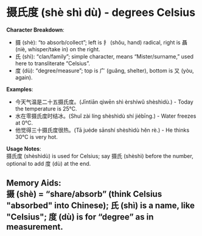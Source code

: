 # **摄氏度 (shè shì dù) - degrees Celsius**

**Character Breakdown**:  
- 摄 (shè): “to absorb/collect”; left is 扌 (shǒu, hand) radical, right is 聶 (niè, whisper/take in) on the right.  
- 氏 (shì): “clan/family”; simple character, means “Mister/surname,” used here to transliterate “Celsius”.  
- 度 (dù): “degree/measure”; top is 广 (guǎng, shelter), bottom is 又 (yòu, again).

**Examples**:  
- 今天气温是二十五摄氏度。(Jīntiān qìwēn shì èrshíwǔ shèshìdù.) - Today the temperature is 25°C.  
- 水在零摄氏度时结冰。(Shuǐ zài líng shèshìdù shí jiébīng.) - Water freezes at 0°C.  
- 他觉得三十摄氏度很热。(Tā juéde sānshí shèshìdù hěn rè.) - He thinks 30°C is very hot.

**Usage Notes**:  
摄氏度 (shèshìdù) is used for Celsius; say 摄氏 (shèshì) before the number, optional to add 度 (dù) at the end.

**Memory Aids**:  
摄 (shè) = “share/absorb” (think Celsius "absorbed" into Chinese); 氏 (shì) is a name, like "Celsius"; 度 (dù) is for “degree” as in measurement.  
---